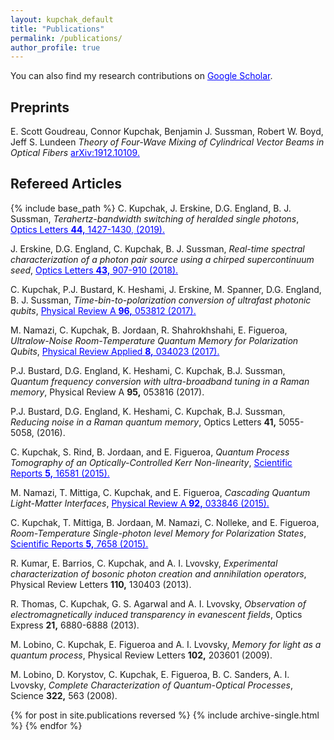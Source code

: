 ```yaml
---
layout: kupchak_default
title: "Publications"
permalink: /publications/
author_profile: true
---
```


You can also find my research contributions on <a href="https://scholar.google.ca/citations?user=lqDWDJcAAAAJ&hl=en&oi=ao" style="color:blue">Google Scholar</a>.

## Preprints

E. Scott Goudreau, Connor Kupchak, Benjamin J. Sussman, Robert W. Boyd, Jeff S. Lundeen
<i>Theory of Four-Wave Mixing of Cylindrical Vector Beams in Optical Fibers</i> <a href="https://arxiv.org/abs/1912.10109" style="color:blue">arXiv:1912.10109.</a> 

## Refereed Articles

{% include base_path %}
C. Kupchak, J. Erskine, D.G. England,  B. J. Sussman,
<i>Terahertz-bandwidth switching of heralded single photons</i>, <a href="https://www.osapublishing.org/ol/abstract.cfm?uri=ol-44-6-1427" style="color:blue">Optics Letters <b>44,</b> 1427-1430, (2019).</a>


J. Erskine, D.G. England, C. Kupchak, B. J. Sussman,
<i>Real-time spectral characterization of a photon pair source using a chirped supercontinuum seed</i>, <a href="https://doi.org/10.1364/OL.44.001427" style="color:blue">Optics Letters <b>43,</b> 907-910 (2018).</a>

C. Kupchak, P.J. Bustard, K. Heshami, J. Erskine, M. Spanner, D.G. England, B. J. Sussman,
<i>Time-bin-to-polarization conversion of ultrafast photonic qubits</i>,  <a href="https://journals.aps.org/pra/abstract/10.1103/PhysRevA.96.053812" style="color:blue">Physical Review A <b>96,</b> 053812 (2017).</a>

M. Namazi, C. Kupchak, B. Jordaan, R. Shahrokhshahi, E. Figueroa,
<i>Ultralow-Noise Room-Temperature Quantum Memory for Polarization Qubits</i>, <a href="https://journals.aps.org/prapplied/abstract/10.1103/PhysRevApplied.8.034023" style="color:blue">Physical Review Applied <b>8,</b> 034023 (2017).</a>


P.J. Bustard, D.G. England, K. Heshami, C. Kupchak, B.J. Sussman,
<i>Quantum frequency conversion with ultra-broadband tuning in a Raman memory</i>, Physical Review A <b>95,</b> 053816 (2017).
  
P.J. Bustard, D.G. England, K. Heshami, C. Kupchak, B.J. Sussman,
<i>Reducing noise in a Raman quantum memory</i>, Optics Letters <b>41,</b> 5055-5058, (2016).

C. Kupchak, S. Rind, B. Jordaan, and E. Figueroa, 
<i>Quantum Process Tomography of an Optically-Controlled Kerr Non-linearity</i>, <a href="https://www.nature.com/articles/srep16581" style="color:blue">Scientific Reports <b>5,</b> 16581 (2015).</a>


M. Namazi,  T. Mittiga, C. Kupchak, and E. Figueroa, 
<i>Cascading Quantum Light-Matter Interfaces</i>, <a href="https://journals.aps.org/pra/abstract/10.1103/PhysRevA.92.033846" style="color:blue">Physical Review A <b>92,</b> 033846 (2015).</a>


C. Kupchak, T. Mittiga, B. Jordaan, M. Namazi, C.  Nolleke, and E. Figueroa, 
<i>Room-Temperature Single-photon level Memory for Polarization States</i>, <a href="https://www.nature.com/articles/srep07658" style="color:blue">Scientific Reports <b>5,</b> 7658 (2015).</a>


R. Kumar, E. Barrios, C. Kupchak, and A. I. Lvovsky, 
<i>Experimental characterization of bosonic photon creation and annihilation operators</i>, Physical Review Letters <b>110,</b> 130403 (2013). 

R. Thomas, C. Kupchak, G. S. Agarwal and A. I. Lvovsky, 
<i>Observation of electromagnetically induced transparency in evanescent fields</i>, Optics Express <b>21,</b> 6880-6888 (2013). 


M.  Lobino, C. Kupchak, E. Figueroa and A. I. Lvovsky, 
<i>Memory for light as a quantum process</i>, Physical Review Letters <b>102,</b> 203601 (2009). 

M. Lobino, D. Korystov, C. Kupchak, E. Figueroa, B. C. Sanders, A. I.  Lvovsky, 
<i>Complete Characterization of Quantum-Optical Processes</i>, Science <b>322,</b> 563 (2008).

{% for post in site.publications reversed %}
  {% include archive-single.html %}
{% endfor %}
